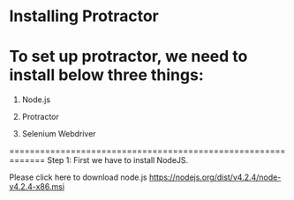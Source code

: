 Installing Protractor 
=====================
To set up protractor, we need to install below three things:
===========================================================
1. Node.js

2. Protractor

3. Selenium Webdriver

=============================================================
Step 1: First we have to install NodeJS. 

Please click here to download node.js https://nodejs.org/dist/v4.2.4/node-v4.2.4-x86.msi
